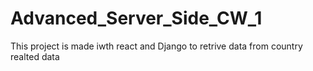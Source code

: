 # Advanced_Server_Side_CW_1
 This project is made iwth react and Django to retrive data from country realted  data
